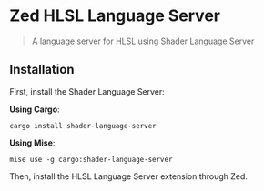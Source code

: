 # Zed HLSL Language Server
> A language server for HLSL using Shader Language Server

## Installation

First, install the Shader Language Server:

**Using Cargo**:

```
cargo install shader-language-server
```

**Using Mise**:

```
mise use -g cargo:shader-language-server
```

Then, install the HLSL Language Server extension through Zed.
